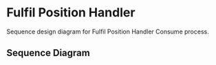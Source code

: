 # Fulfil Position Handler

Sequence design diagram for Fulfil Position Handler Consume process.

## Sequence Diagram

